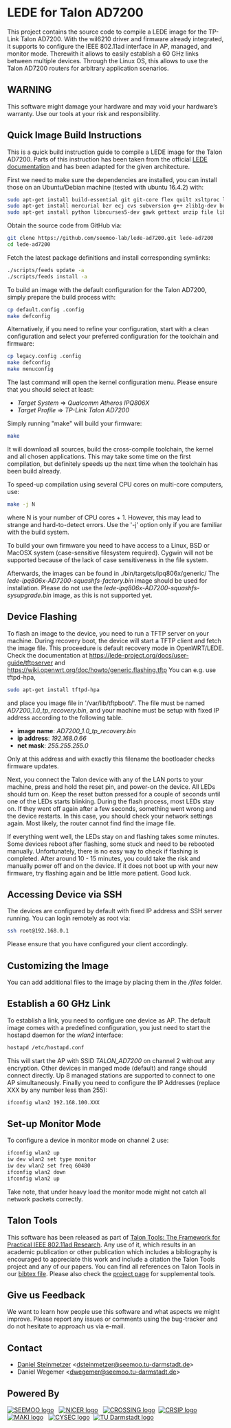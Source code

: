 # LEDE for Talon AD7200
This project contains the source code to compile a LEDE image for the TP-Link Talon AD7200. With the wil6210 driver and firmware already integrated, it supports to configure the IEEE 802.11ad interface in AP, managed, and monitor mode. Therewith it allows to easily establish a 60 GHz links between multiple devices. Through the Linux OS, this allows to use the Talon AD7200 routers for arbitrary application scenarios.

## WARNING
This software might damage your hardware and may void your hardware’s warranty. Use our tools at your risk and responsibility.

## Quick Image Build Instructions

This is a quick build instruction guide to compile a LEDE image for the Talon AD7200. Parts of this instruction has been taken from the official [LEDE documentation](https://lede-project.org/docs/guide-developer/quickstart-build-images) and has been adapted for the given architecture.

First we need to make sure the dependencies are installed, you can install
those on an Ubuntu/Debian machine (tested with ubuntu 16.4.2) with:
```bash
sudo apt-get install build-essential git git-core flex quilt xsltproc libxml-parser-perl 
sudo apt-get install mercurial bzr ecj cvs subversion g++ zlib1g-dev build-essential 
sudo apt-get install python libncurses5-dev gawk gettext unzip file libssl-dev wget
```

Obtain the source code from GitHub via:
```bash
git clone https://github.com/seemoo-lab/lede-ad7200.git lede-ad7200
cd lede-ad7200
```

Fetch the latest package definitions and install corresponding symlinks:
```bash
./scripts/feeds update -a
./scripts/feeds install -a
```

To build an image with the default configuration for the Talon AD7200, simply prepare the build process with:
```bash
cp default.config .config
make defconfig
```

Alternatively, if you need to refine your configuration, start with a clean configuration and select your preferred configuration for 
the toolchain and firmware:
```bash
cp legacy.config .config
make defconfig
make menuconfig
```

The last command will open the kernel configuration menu. Please ensure that you should select at least:
  * *Target System* => *Qualcomm Atheros IPQ806X*
  * *Target Profile* => *TP-Link Talon AD7200*

Simply running "make" will build your firmware:
```bash
make
```
It will download all sources, build the cross-compile toolchain, 
the kernel and all chosen applications. This may take some time on the first 
compilation, but definitely speeds up the next time when the toolchain has been build already.

To speed-up compilation using several CPU cores on multi-core computers, use:
```bash
make -j N
```
where N is your number of CPU cores + 1. However, this may lead to strange and hard-to-detect errors. 
Use the '-j' option only if you are familiar with the build system. 

To build your own firmware you need to have access to a Linux, BSD or MacOSX system
(case-sensitive filesystem required). Cygwin will not be supported because of
the lack of case sensitiveness in the file system.

Afterwards, the images can be found in ./bin/targets/ipq806x/generic/
The *lede-ipq806x-AD7200-squashfs-factory.bin* image should be used for installation.
Please do not use the *lede-ipq806x-AD7200-squashfs-sysupgrade.bin* image, as this is not supported yet.


## Device Flashing
To flash an image to the device, you need to run a TFTP server on your machine. During recovery boot, the device will start a TFTP client and fetch the image file.
This proceedure is default recovery mode in OpenWRT/LEDE. Check the documentation at https://lede-project.org/docs/user-guide/tftpserver and https://wiki.openwrt.org/doc/howto/generic.flashing.tftp
You can e.g. use tftpd-hpa,
```bash
sudo apt-get install tftpd-hpa
```
and place you image file in '/var/lib/tftpboot/'. The file must be named *AD7200_1.0_tp_recovery.bin*, and your machine must be setup with fixed IP address according to the following table. 

 * **image name**: *AD7200_1.0_tp_recovery.bin*
 * **ip address**: *192.168.0.66*
 * **net mask**: *255.255.255.0*

Only at this address and with exactly this filename the bootloader checks firmware updates.

Next, you connect the Talon device with any of the LAN ports to your machine, press and hold the reset pin, and power-on the device. 
All LEDs should turn on. Keep the reset button pressed for a couple of seconds until one of the LEDs starts blinking.
During the flash process, most LEDs stay on. If they went off again after a few seconds, something went wrong and the device restarts. 
In this case, you should check your network settings again. Most likely, the router cannot find find the image file.

If everything went well, the LEDs stay on and flashing takes some minutes. Some devices reboot after flashing, some stuck and need to be rebooted manually. Unfortunately, there is no easy way to check if flashing is completed. After around 10 - 15 minutes, you could take the risk and manually power off and on the device. If it does not boot up with your new firmware, try flashing again and be little more patient. Good luck. 

## Accessing Device via SSH
The devices are configured by default with fixed IP address and SSH server running. You can login remotely as root via:
```bash
ssh root@192.168.0.1
```
Please ensure that you have configured your client accordingly.

## Customizing the Image
You can add additional files to the image by placing them in the */files* folder.  

## Establish a 60 GHz Link
To establish a link, you need to configure one device as AP. The default image comes with a predefined configuration, you just need to start the hostapd daemon for the *wlan2* interface:
```bash
hostapd /etc/hostapd.conf
```
This will start the AP with SSID *TALON_AD7200* on channel 2 without any encryption. Other devices in manged mode (default) and range should connect directly. Up 8 managed stations are supported to connect to one AP simultaneously. Finally you need to configure the IP Addresses (replace XXX by any number less than 255):
```bash
ifconfig wlan2 192.168.100.XXX
```

## Set-up Monitor Mode
To configure a device in monitor mode on channel 2 use:
```bash
ifconfig wlan2 up
iw dev wlan2 set type monitor
iw dev wlan2 set freq 60480
ifconfig wlan2 down
ifconfig wlan2 up
```
Take note, that under heavy load the monitor mode might not catch all network packets correctly.

## Talon Tools
This software has been released as part of [Talon Tools: The Framework for Practical IEEE 802.11ad Research](https://seemoo.de/talon-tools/). Any use of it, which results in an academic publication or other publication which includes a bibliography is encouraged to appreciate this work and include a citation the Talon Tools project and any of our papers. You can find all references on Talon Tools in our [bibtex file](https://seemoo-lab.github.io/talon-tools/talon-tools.bib). Please also check the [project page](https://seemoo.de/talon-tools/) for supplemental tools.

## Give us Feedback
We want to learn how people use this software and what aspects we might improve. Please report any issues or comments using the bug-tracker and do not hesitate to approach us via e-mail.

## Contact
* [Daniel Steinmetzer](https://seemoo.tu-darmstadt.de/dsteinmetzer) <<dsteinmetzer@seemoo.tu-darmstadt.de>>
* Daniel Wegemer <<dwegemer@seemoo.tu-darmstadt.de>>

## Powered By
<a href="https://www.seemoo.tu-darmstadt.de">![SEEMOO logo](https://seemoo-lab.github.io/talon-tools/logos/seemoo.png)</a> &nbsp;
<a href="https://www.nicer.tu-darmstadt.de">![NICER logo](https://seemoo-lab.github.io/talon-tools/logos/nicer.png)</a> &nbsp;
<a href="https://www.crossing.tu-darmstadt.de">![CROSSING logo](https://seemoo-lab.github.io/talon-tools/logos/crossing.jpg)</a>&nbsp;
<a href="https://www.crisp-da.de">![CRSIP logo](https://seemoo-lab.github.io/talon-tools/logos/crisp.jpg)</a>&nbsp;
<a href="http://www.maki.tu-darmstadt.de/">![MAKI logo](https://seemoo-lab.github.io/talon-tools/logos/maki.png)</a> &nbsp;
<a href="https://www.cysec.tu-darmstadt.de">![CYSEC logo](https://seemoo-lab.github.io/talon-tools/logos/cysec.jpg)</a>&nbsp;
<a href="https://www.tu-darmstadt.de/index.en.jsp">![TU Darmstadt logo](https://seemoo-lab.github.io/talon-tools/logos/tudarmstadt.png)</a>&nbsp;

